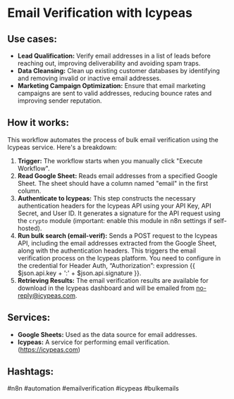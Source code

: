 # Email Verification with Icypeas

## Use cases:

- **Lead Qualification:** Verify email addresses in a list of leads before reaching out, improving deliverability and avoiding spam traps.
- **Data Cleansing:** Clean up existing customer databases by identifying and removing invalid or inactive email addresses.
- **Marketing Campaign Optimization:** Ensure that email marketing campaigns are sent to valid addresses, reducing bounce rates and improving sender reputation.

## How it works:

This workflow automates the process of bulk email verification using the Icypeas service. Here's a breakdown:

1.  **Trigger:** The workflow starts when you manually click "Execute Workflow".
2.  **Read Google Sheet:** Reads email addresses from a specified Google Sheet. The sheet should have a column named "email" in the first column.
3.  **Authenticate to Icypeas:** This step constructs the necessary authentication headers for the Icypeas API using your API Key, API Secret, and User ID.  It generates a signature for the API request using the `crypto` module (important: enable this module in n8n settings if self-hosted).
4.  **Run bulk search (email-verif):** Sends a POST request to the Icypeas API, including the email addresses extracted from the Google Sheet, along with the authentication headers. This triggers the email verification process on the Icypeas platform. You need to configure in the credential for Header Auth,  “Authorization”: expression {{ $json.api.key + ':' + $json.api.signature }}.
5.  **Retrieving Results:** The email verification results are available for download in the Icypeas dashboard and will be emailed from no-reply@icypeas.com.

## Services:

-   **Google Sheets:** Used as the data source for email addresses.
-   **Icypeas:** A service for performing email verification. (https://icypeas.com)

## Hashtags:

#n8n #automation #emailverification #icypeas #bulkemails
